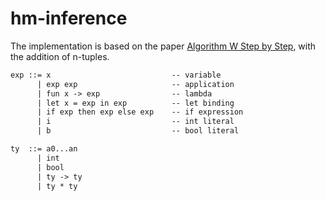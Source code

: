# hm-inference

The implementation is based on the paper [Algorithm W Step by Step][algo-w],
with the addition of n-tuples.

```txt
exp ::= x                           -- variable
      | exp exp                     -- application
      | fun x -> exp                -- lambda
      | let x = exp in exp          -- let binding
      | if exp then exp else exp    -- if expression
      | i                           -- int literal
      | b                           -- bool literal

ty  ::= a0...an
      | int
      | bool
      | ty -> ty
      | ty * ty
```

[algo-w]: http://citeseerx.ist.psu.edu/viewdoc/download?doi=10.1.1.65.7733&rep=rep1&type=pdf
